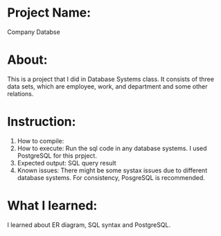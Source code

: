 # Project Name: 
Company Databse

# About:
This is a project that I did in Database Systems class. It consists of three data sets, which are employee, work, and department and some other relations. 

# Instruction: 

1. How to compile: 
2. How to execute: Run the sql code in any database systems. I used PostgreSQL for this prpject. 
3. Expected output: SQL query result
4. Known issues: There might be some systax issues due to different database systems. For consistency, PosgreSQL is recommended. 

# What I learned:
I learned about ER diagram, SQL syntax and PostgreSQL. 

